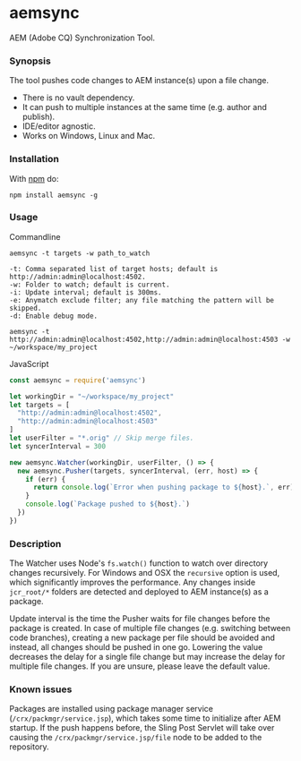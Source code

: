 aemsync
=======

AEM (Adobe CQ) Synchronization Tool.

### Synopsis

The tool pushes code changes to AEM instance(s) upon a file change.
* There is no vault dependency.
* It can push to multiple instances at the same time (e.g. author and publish).
* IDE/editor agnostic.
* Works on Windows, Linux and Mac.

### Installation

With [npm](http://npmjs.org) do:

```
npm install aemsync -g
```

### Usage

Commandline
```
aemsync -t targets -w path_to_watch

-t: Comma separated list of target hosts; default is http://admin:admin@localhost:4502.
-w: Folder to watch; default is current.
-i: Update interval; default is 300ms.
-e: Anymatch exclude filter; any file matching the pattern will be skipped.
-d: Enable debug mode.
```

```
aemsync -t http://admin:admin@localhost:4502,http://admin:admin@localhost:4503 -w ~/workspace/my_project
```

JavaScript
```JavaScript
const aemsync = require('aemsync')

let workingDir = "~/workspace/my_project"
let targets = [
  "http://admin:admin@localhost:4502",
  "http://admin:admin@localhost:4503"
]
let userFilter = "*.orig" // Skip merge files.
let syncerInterval = 300

new aemsync.Watcher(workingDir, userFilter, () => {
  new aemsync.Pusher(targets, syncerInterval, (err, host) => {
    if (err) {
      return console.log(`Error when pushing package to ${host}.`, err)
    }
    console.log(`Package pushed to ${host}.`)
  })
})
```

### Description

The Watcher uses Node's `fs.watch()` function to watch over directory changes recursively. For Windows and OSX the `recursive` option is used, which significantly improves the performance. Any changes inside `jcr_root/*` folders are detected and deployed to AEM instance(s) as a package.

Update interval is the time the Pusher waits for file changes before the package is created. In case of multiple file changes (e.g. switching between code branches), creating a new package per file should be avoided and instead, all changes should be pushed in one go. Lowering the value decreases the delay for a single file change but may increase the delay for multiple file changes. If you are unsure, please leave the default value.

### Known issues

Packages are installed using package manager service (`/crx/packmgr/service.jsp`), which takes some time to initialize after AEM startup. If the push happens before, the Sling Post Servlet will take over causing the `/crx/packmgr/service.jsp/file` node to be added to the repository.
